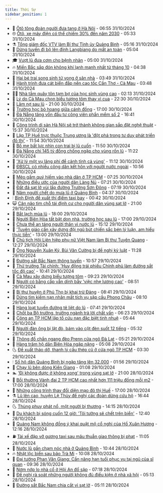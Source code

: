 ```yaml
---
title: Thời Sự
sidebar_position: 1
---
```


<!-- vnexpress-thoi-su:START -->
- 🦒 [Ôtô tông đoàn người đưa tang ở Hà Nội](https://vnexpress.net/oto-tong-doan-nguoi-dua-tang-o-ha-noi-4810645.html) - 06:55 31/10/2024
- 🤓 [Ôtô, xe máy điện có thể chiếm 30% đến năm 2030](https://vnexpress.net/oto-xe-may-dien-co-the-chiem-30-den-nam-2030-4810563.html) - 05:33 31/10/2024
- ⚗️ [Tổng giám đốc VTV làm Bí thư Tỉnh ủy Quảng Bình](https://vnexpress.net/tong-giam-doc-vtv-lam-bi-thu-tinh-uy-quang-binh-4810591.html) - 05:16 31/10/2024
- 🌊 [Dừng tuyến đi bộ lên đỉnh Langbiang do mất an toàn](https://vnexpress.net/dung-tuyen-di-bo-len-dinh-langbiang-do-mat-an-toan-4810629.html) - 05:04 31/10/2024
- 🎓 [Vượt lũ đưa cơm cho bệnh nhân](https://vnexpress.net/vuot-lu-dua-com-cho-benh-nhan-4810479.html) - 05:00 31/10/2024
- 🔥 [Miền Bắc sắp đón không khí lạnh mạnh nhất từ tháng 10](https://vnexpress.net/mien-bac-sap-don-khong-khi-lanh-manh-nhat-tu-thang-10-4810564.html) - 04:38 31/10/2024
- 🦏 [Hai bé trai song sinh tử vong ở sân nhà](https://vnexpress.net/hai-be-trai-song-sinh-tu-vong-o-san-nha-4810533.html) - 03:49 31/10/2024
- 👺 [Hành trình đưa cát biển đắp nền cao tốc Cần Thơ - Cà Mau](https://vnexpress.net/hanh-trinh-dua-cat-bien-dap-nen-cao-toc-can-tho-ca-mau-4810397.html) - 03:48 31/10/2024
- 🧑‍🏫 [Nhà tắm quây tôn tạm bợ của học sinh vùng cao](https://video.vnexpress.net/nha-tam-quay-ton-tam-bo-cua-hoc-sinh-vung-cao-4809665.html) - 02:13 31/10/2024
- 🚦 [Lý do Cà Mau chọn biểu tượng tôm thay vì cua](https://vnexpress.net/ly-do-ca-mau-chon-bieu-tuong-tom-thay-vi-cua-4810274.html) - 22:30 30/10/2024
- 🎉 [Lâm nợ sau lũ](https://vnexpress.net/lam-no-sau-lu-4810386.html) - 21:00 30/10/2024
- 🦒 [Trường học bỏ hoang giữa cánh đồng](https://vnexpress.net/truong-hoc-bo-hoang-giua-canh-dong-4808850.html) - 17:00 30/10/2024
- 🤗 [Đà Nẵng tăng vốn đầu tư công viên phần mềm số 2](https://vnexpress.net/da-nang-tang-von-dau-tu-cong-vien-phan-mem-so-2-4810375.html) - 16:41 30/10/2024
- 💼 [Công trình di sản Hà Nội sẽ trở thành không gian sắp đặt nghệ thuật](https://vnexpress.net/cong-trinh-di-san-ha-noi-se-tro-thanh-khong-gian-sap-dat-nghe-thuat-4810388.html) - 15:37 30/10/2024
- 🤩 [Lập TP Huế trực thuộc Trung ương là &#39;đột phá trong tư duy phát triển đô thị&#39;](https://vnexpress.net/lap-tp-hue-truc-thuoc-trung-uong-la-dot-pha-trong-tu-duy-phat-trien-do-thi-4810320.html) - 11:54 30/10/2024
- 🤡 [Bố mẹ bất lực nhìn con trai bị lũ cuốn](https://vnexpress.net/bo-me-bat-luc-nhin-con-trai-bi-lu-cuon-4810333.html) - 11:50 30/10/2024
- 💯 [Đà Nẵng chi 145 tỷ đồng chống ngập cho vùng rốn lũ](https://vnexpress.net/da-nang-chi-145-ty-dong-chong-ngap-cho-vung-ron-lu-4810362.html) - 11:22 30/10/2024
- 👺 [&#39;Xử lý một vụ lãng phí để cảnh tỉnh cả vùng&#39;](https://vnexpress.net/xu-ly-mot-vu-lang-phi-de-canh-tinh-ca-vung-4810336.html) - 11:12 30/10/2024
- 🌮 [ĐBSCL có nhiều công dân kết hôn với người nước ngoài](https://vnexpress.net/dbscl-co-nhieu-cong-dan-ket-hon-voi-nguoi-nuoc-ngoai-4810335.html) - 10:56 30/10/2024
- 🥸 [Mèo gấm quý hiếm vào nhà dân ở TP HCM](https://vnexpress.net/meo-gam-quy-hiem-vao-nha-dan-o-tp-hcm-4810220.html) - 07:25 30/10/2024
- 🐻 [Những điều ước của người dân Làng Nủ](https://vnexpress.net/nhung-dieu-uoc-cua-nguoi-dan-lang-nu-4808483.html) - 07:21 30/10/2024
- 👀 [Đất đá sạt lở vùi lấp đường Trường Sơn Đông](https://vnexpress.net/dat-da-sat-lo-vui-lap-duong-truong-son-dong-4810211.html) - 07:19 30/10/2024
- 🤔 [Năm người chết do mưa lũ ở Quảng Bình](https://vnexpress.net/nam-nguoi-chet-do-mua-lu-o-quang-binh-4804893.html) - 04:37 30/10/2024
- 🕯 [Bình Định đề xuất thí điểm taxi bay](https://vnexpress.net/binh-dinh-de-xuat-thi-diem-taxi-bay-4809950.html) - 00:42 30/10/2024
- 😺 [Cân não tìm chỗ tái định cư cho người dân vùng sạt lở](https://vnexpress.net/can-nao-tim-cho-tai-dinh-cu-cho-nguoi-dan-vung-sat-lo-4808074.html) - 21:00 29/10/2024
- 🦆 [Bắt lạch mùa lũ](https://vnexpress.net/bat-lach-mua-lu-4809765.html) - 18:00 29/10/2024
- 🧰 [Người Biên Hòa tất bật dọn nhà, trường học sau lũ](https://vnexpress.net/nguoi-bien-hoa-tat-bat-don-nha-truong-hoc-sau-lu-4809905.html) - 17:00 29/10/2024
- 🦍 [Chưa thể an táng người thân vì nước lũ](https://vnexpress.net/chua-the-an-tang-nguoi-than-vi-nuoc-lu-4809934.html) - 15:12 29/10/2024
- 🧰 [&#39;Tuyên giáo cần xây dựng đội ngũ bút chiến sắc bén lý luận, am hiểu thực tiễn&#39;](https://vnexpress.net/tuyen-giao-can-xay-dung-doi-ngu-but-chien-sac-ben-ly-luan-am-hieu-thuc-tien-4810098.html) - 13:00 29/10/2024
- 💃 [Chủ tịch Hội Liên hiệp phụ nữ Việt Nam làm Bí thư Tuyên Quang](https://vnexpress.net/chu-tich-hoi-lien-hiep-phu-nu-viet-nam-lam-bi-thu-tuyen-quang-4809926.html) - 12:27 29/10/2024
- 🧰 [Ông Nguyễn Xuân Ký, Bùi Văn Cường bị đề nghị kỷ luật](https://vnexpress.net/ong-nguyen-xuan-ky-bui-van-cuong-bi-de-nghi-ky-luat-4809920.html) - 11:28 29/10/2024
- 🚀 [Đường sắt Bắc Nam thông tuyến](https://vnexpress.net/duong-sat-bac-nam-thong-tuyen-4809909.html) - 10:57 29/10/2024
- 🎊 [Thứ trưởng Tài chính: &#39;Huy động trái phiếu Chính phủ làm đường sắt tốc độ cao&#39;](https://vnexpress.net/thu-truong-tai-chinh-huy-dong-trai-phieu-chinh-phu-lam-duong-sat-toc-do-cao-4809869.html) - 10:41 29/10/2024
- 🤭 [Cà Mau xây dựng biểu tượng tôm](https://vnexpress.net/ca-mau-xay-dung-bieu-tuong-tom-4809846.html) - 09:23 29/10/2024
- 🤗 [Người có bằng cấp vẫn dính bẫy &#39;việc nhẹ lương cao&#39;](https://vnexpress.net/nguoi-co-bang-cap-van-dinh-bay-viec-nhe-luong-cao-4809795.html) - 08:51 29/10/2024
- 🌈 [Bí thư huyện ở Phú Thọ bị khai trừ Đảng](https://vnexpress.net/bi-thu-huyen-o-phu-tho-bi-khai-tru-dang-4809845.html) - 08:41 29/10/2024
- 🦣 [Dừng tìm kiếm nạn nhân mất tích vụ sập cầu Phong Châu](https://vnexpress.net/dung-tim-kiem-nan-nhan-mat-tich-vu-sap-cau-phong-chau-4809783.html) - 08:10 29/10/2024
- 🎡 [Hàng loạt tuyến đường tê liệt do lũ](https://vnexpress.net/hang-loat-tuyen-duong-te-liet-do-lu-4809710.html) - 07:41 29/10/2024
- 🦏 [Chốt ba Bộ trưởng, trưởng ngành trả lời chất vấn](https://vnexpress.net/chot-ba-bo-truong-truong-nganh-tra-loi-chat-van-4809762.html) - 06:23 29/10/2024
- 🎊 [Công an TP HCM lập tổ cứu nạn đặc biệt tinh nhuệ](https://vnexpress.net/cong-an-tp-hcm-lap-to-cuu-nan-dac-biet-tinh-nhue-4809743.html) - 05:44 29/10/2024
- 🫶 [Người đàn ông bị lật đò, bám vào cột đèn suốt 12 tiếng](https://vnexpress.net/nguoi-dan-ong-bi-lat-do-bam-vao-cot-den-suot-12-tieng-4809738.html) - 05:32 29/10/2024
- 🤔 [Thông đổ chắn ngang đèo Prenn cửa ngõ Đà Lạt](https://vnexpress.net/deo-prenn-da-lat-4809741.html) - 05:21 29/10/2024
- 🤠 [Hàng trăm hộ dân Biên Hòa ngập nặng](https://vnexpress.net/hang-tram-ho-dan-bien-hoa-ngap-nang-4809711.html) - 05:08 29/10/2024
- 🌜 [Đề xuất tháo dỡ, thanh lý cầu thép cũ ở cửa ngõ TP HCM](https://vnexpress.net/de-xuat-thao-do-thanh-ly-cau-thep-cu-o-cua-ngo-tp-hcm-4809655.html) - 03:30 29/10/2024
- 🕯 [Số hộ dân Quảng Bình bị ngập tăng lên 32.000](https://vnexpress.net/so-ho-dan-quang-binh-bi-ngap-tang-len-32-000-4809584.html) - 01:56 29/10/2024
- 🤔 [Chạy lũ bên dòng Kiến Giang](https://vnexpress.net/chay-lu-ben-dong-kien-giang-4809550.html) - 01:08 29/10/2024
- 🏊 [&#39;Đi không được ở không xong&#39; trong vùng sạt lở](https://vnexpress.net/di-khong-duoc-o-khong-xong-trong-vung-sat-lo-4806737.html) - 21:00 28/10/2024
- 🌮 [Bồi thường Vành đai 2 TP HCM cao nhất hơn 111 triệu đồng mỗi m2](https://vnexpress.net/boi-thuong-vanh-dai-2-tp-hcm-cao-nhat-hon-111-trieu-dong-moi-m2-4809486.html) - 17:00 28/10/2024
- 🫣 [Những công trình thay đổi diện mạo đô thị Huế](https://vnexpress.net/nhung-cong-trinh-thay-doi-dien-mao-do-thi-hue-4805433.html) - 17:00 28/10/2024
- ⚗️ [Lũ lên cao, huyện Lệ Thủy đề nghị các đoàn dừng cứu hộ](https://vnexpress.net/lu-len-cao-huyen-le-thuy-de-nghi-cac-doan-dung-cuu-ho-4809516.html) - 16:44 28/10/2024
- 🌜 [Thùng phuy phát nổ, một người bị thương](https://vnexpress.net/thung-phuy-phat-no-mot-nguoi-bi-thuong-4809501.html) - 14:15 28/10/2024
- 🌁 [Du khách bị sóng cuốn 12 giờ: &#39;Tôi tưởng sẽ chết trên biển&#39;](https://vnexpress.net/du-khach-bi-song-cuon-12-gio-toi-tuong-se-chet-tren-bien-4809365.html) - 12:40 28/10/2024
- 🐲 [Quảng Nam không đồng ý khai quật mộ cổ nghi của Hồ Xuân Hương](https://vnexpress.net/quang-nam-khong-dong-y-khai-quat-mo-co-nghi-cua-ho-xuan-huong-4809417.html) - 12:16 28/10/2024
- ⛽️ [Tài xế đập vỡ gương taxi sau mâu thuẫn giao thông bị phạt](https://vnexpress.net/tai-xe-dap-vo-guong-taxi-sau-mau-thuan-giao-thong-bi-phat-4809460.html) - 11:05 28/10/2024
- 🗽 [Nước lũ gần chạm nóc nhà ở Quảng Bình](https://vnexpress.net/nuoc-lu-gan-cham-noc-nha-o-quang-binh-4809380.html) - 10:44 28/10/2024
- 🔥 [Nhặt lộc biển sau bão Trà Mi](https://vnexpress.net/nhat-loc-bien-sau-bao-tra-mi-4809427.html) - 10:08 28/10/2024
- 💯 [Đại tướng Phan Văn Giang: Cần nâng hạn tuổi phục vụ tại ngũ của sĩ quan](https://vnexpress.net/dai-tuong-phan-van-giang-can-nang-han-tuoi-phuc-vu-tai-ngu-cua-si-quan-4809336.html) - 09:36 28/10/2024
- 🦆 [Nơm nớp lo nhà cổ ở Hội An đổ sập](https://vnexpress.net/nom-nop-lo-nha-co-o-hoi-an-do-sap-4808855.html) - 07:18 28/10/2024
- 🫣 [Đề nghị rà soát những người không đủ điều kiện ở nhà xã hội](https://vnexpress.net/de-nghi-ra-soat-nhung-nguoi-khong-du-dieu-kien-o-nha-xa-hoi-4809203.html) - 05:13 28/10/2024
- 🤡 [Đường sắt Bắc Nam chia cắt vì sạt lở](https://vnexpress.net/duong-sat-bac-nam-chia-cat-vi-sat-lo-4809278.html) - 05:11 28/10/2024<!-- vnexpress-thoi-su:END -->